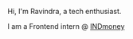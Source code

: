 Hi, I'm Ravindra, a tech enthusiast.

I am a Frontend intern @ [INDmoney](https://www.indmoney.com/)